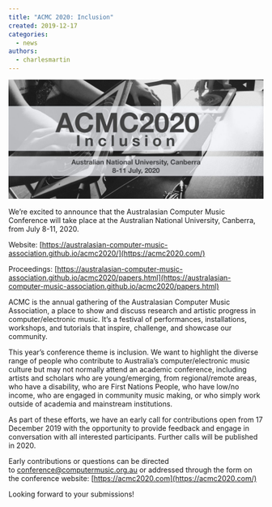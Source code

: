 ```yaml
---
title: "ACMC 2020: Inclusion"
created: 2019-12-17
categories: 
  - news
authors: 
  - charlesmartin
---
```


![](assets/images/header-banner-1920-1024x478.jpg)

We’re excited to announce that the Australasian Computer Music Conference will take place at the Australian National University, Canberra, from July 8-11, 2020.

Website: [https://australasian-computer-music-association.github.io/acmc2020/](https://acmc2020.com/)

Proceedings: [https://australasian-computer-music-association.github.io/acmc2020/papers.html](https://australasian-computer-music-association.github.io/acmc2020/papers.html)

ACMC is the annual gathering of the Australasian Computer Music Association, a place to show and discuss research and artistic progress in computer/electronic music. It’s a festival of performances, installations, workshops, and tutorials that inspire, challenge, and showcase our community.

This year’s conference theme is inclusion. We want to highlight the diverse range of people who contribute to Australia’s computer/electronic music culture but may not normally attend an academic conference, including artists and scholars who are young/emerging, from regional/remote areas, who have a disability, who are First Nations People, who have low/no income, who are engaged in community music making, or who simply work outside of academia and mainstream institutions.

As part of these efforts, we have an early call for contributions open from 17 December 2019 with the opportunity to provide feedback and engage in conversation with all interested participants. Further calls will be published in 2020.

Early contributions or questions can be directed to [conference@computermusic.org.au](mailto:conference@computermusic.org.au) or addressed through the form on the conference website: [https://acmc2020.com](https://acmc2020.com/)

Looking forward to your submissions!
